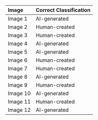 | Image    | Correct Classification   |
|:---------|:-------------------------|
| Image 1  | AI-generated             |
| Image 2  | Human-created            |
| Image 3  | Human-created            |
| Image 4  | AI-generated             |
| Image 5  | AI-generated             |
| Image 6  | Human-created            |
| Image 7  | Human-created            |
| Image 8  | AI-generated             |
| Image 9  | Human-created            |
| Image 10 | AI-generated             |
| Image 11 | Human-created            |
| Image 12 | AI-generated             |